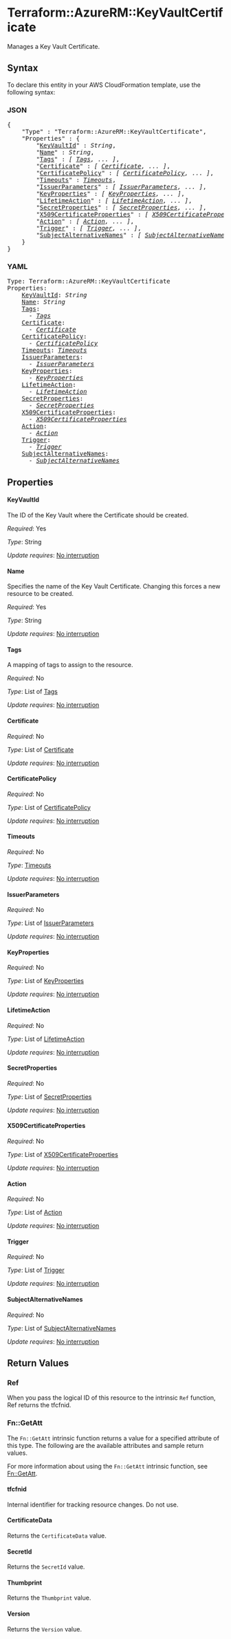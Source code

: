 # Terraform::AzureRM::KeyVaultCertificate

Manages a Key Vault Certificate.

## Syntax

To declare this entity in your AWS CloudFormation template, use the following syntax:

### JSON

<pre>
{
    "Type" : "Terraform::AzureRM::KeyVaultCertificate",
    "Properties" : {
        "<a href="#keyvaultid" title="KeyVaultId">KeyVaultId</a>" : <i>String</i>,
        "<a href="#name" title="Name">Name</a>" : <i>String</i>,
        "<a href="#tags" title="Tags">Tags</a>" : <i>[ <a href="tags.md">Tags</a>, ... ]</i>,
        "<a href="#certificate" title="Certificate">Certificate</a>" : <i>[ <a href="certificate.md">Certificate</a>, ... ]</i>,
        "<a href="#certificatepolicy" title="CertificatePolicy">CertificatePolicy</a>" : <i>[ <a href="certificatepolicy.md">CertificatePolicy</a>, ... ]</i>,
        "<a href="#timeouts" title="Timeouts">Timeouts</a>" : <i><a href="timeouts.md">Timeouts</a></i>,
        "<a href="#issuerparameters" title="IssuerParameters">IssuerParameters</a>" : <i>[ <a href="issuerparameters.md">IssuerParameters</a>, ... ]</i>,
        "<a href="#keyproperties" title="KeyProperties">KeyProperties</a>" : <i>[ <a href="keyproperties.md">KeyProperties</a>, ... ]</i>,
        "<a href="#lifetimeaction" title="LifetimeAction">LifetimeAction</a>" : <i>[ <a href="lifetimeaction.md">LifetimeAction</a>, ... ]</i>,
        "<a href="#secretproperties" title="SecretProperties">SecretProperties</a>" : <i>[ <a href="secretproperties.md">SecretProperties</a>, ... ]</i>,
        "<a href="#x509certificateproperties" title="X509CertificateProperties">X509CertificateProperties</a>" : <i>[ <a href="x509certificateproperties.md">X509CertificateProperties</a>, ... ]</i>,
        "<a href="#action" title="Action">Action</a>" : <i>[ <a href="action.md">Action</a>, ... ]</i>,
        "<a href="#trigger" title="Trigger">Trigger</a>" : <i>[ <a href="trigger.md">Trigger</a>, ... ]</i>,
        "<a href="#subjectalternativenames" title="SubjectAlternativeNames">SubjectAlternativeNames</a>" : <i>[ <a href="subjectalternativenames.md">SubjectAlternativeNames</a>, ... ]</i>
    }
}
</pre>

### YAML

<pre>
Type: Terraform::AzureRM::KeyVaultCertificate
Properties:
    <a href="#keyvaultid" title="KeyVaultId">KeyVaultId</a>: <i>String</i>
    <a href="#name" title="Name">Name</a>: <i>String</i>
    <a href="#tags" title="Tags">Tags</a>: <i>
      - <a href="tags.md">Tags</a></i>
    <a href="#certificate" title="Certificate">Certificate</a>: <i>
      - <a href="certificate.md">Certificate</a></i>
    <a href="#certificatepolicy" title="CertificatePolicy">CertificatePolicy</a>: <i>
      - <a href="certificatepolicy.md">CertificatePolicy</a></i>
    <a href="#timeouts" title="Timeouts">Timeouts</a>: <i><a href="timeouts.md">Timeouts</a></i>
    <a href="#issuerparameters" title="IssuerParameters">IssuerParameters</a>: <i>
      - <a href="issuerparameters.md">IssuerParameters</a></i>
    <a href="#keyproperties" title="KeyProperties">KeyProperties</a>: <i>
      - <a href="keyproperties.md">KeyProperties</a></i>
    <a href="#lifetimeaction" title="LifetimeAction">LifetimeAction</a>: <i>
      - <a href="lifetimeaction.md">LifetimeAction</a></i>
    <a href="#secretproperties" title="SecretProperties">SecretProperties</a>: <i>
      - <a href="secretproperties.md">SecretProperties</a></i>
    <a href="#x509certificateproperties" title="X509CertificateProperties">X509CertificateProperties</a>: <i>
      - <a href="x509certificateproperties.md">X509CertificateProperties</a></i>
    <a href="#action" title="Action">Action</a>: <i>
      - <a href="action.md">Action</a></i>
    <a href="#trigger" title="Trigger">Trigger</a>: <i>
      - <a href="trigger.md">Trigger</a></i>
    <a href="#subjectalternativenames" title="SubjectAlternativeNames">SubjectAlternativeNames</a>: <i>
      - <a href="subjectalternativenames.md">SubjectAlternativeNames</a></i>
</pre>

## Properties

#### KeyVaultId

The ID of the Key Vault where the Certificate should be created.

_Required_: Yes

_Type_: String

_Update requires_: [No interruption](https://docs.aws.amazon.com/AWSCloudFormation/latest/UserGuide/using-cfn-updating-stacks-update-behaviors.html#update-no-interrupt)

#### Name

Specifies the name of the Key Vault Certificate. Changing this forces a new resource to be created.

_Required_: Yes

_Type_: String

_Update requires_: [No interruption](https://docs.aws.amazon.com/AWSCloudFormation/latest/UserGuide/using-cfn-updating-stacks-update-behaviors.html#update-no-interrupt)

#### Tags

A mapping of tags to assign to the resource.

_Required_: No

_Type_: List of <a href="tags.md">Tags</a>

_Update requires_: [No interruption](https://docs.aws.amazon.com/AWSCloudFormation/latest/UserGuide/using-cfn-updating-stacks-update-behaviors.html#update-no-interrupt)

#### Certificate

_Required_: No

_Type_: List of <a href="certificate.md">Certificate</a>

_Update requires_: [No interruption](https://docs.aws.amazon.com/AWSCloudFormation/latest/UserGuide/using-cfn-updating-stacks-update-behaviors.html#update-no-interrupt)

#### CertificatePolicy

_Required_: No

_Type_: List of <a href="certificatepolicy.md">CertificatePolicy</a>

_Update requires_: [No interruption](https://docs.aws.amazon.com/AWSCloudFormation/latest/UserGuide/using-cfn-updating-stacks-update-behaviors.html#update-no-interrupt)

#### Timeouts

_Required_: No

_Type_: <a href="timeouts.md">Timeouts</a>

_Update requires_: [No interruption](https://docs.aws.amazon.com/AWSCloudFormation/latest/UserGuide/using-cfn-updating-stacks-update-behaviors.html#update-no-interrupt)

#### IssuerParameters

_Required_: No

_Type_: List of <a href="issuerparameters.md">IssuerParameters</a>

_Update requires_: [No interruption](https://docs.aws.amazon.com/AWSCloudFormation/latest/UserGuide/using-cfn-updating-stacks-update-behaviors.html#update-no-interrupt)

#### KeyProperties

_Required_: No

_Type_: List of <a href="keyproperties.md">KeyProperties</a>

_Update requires_: [No interruption](https://docs.aws.amazon.com/AWSCloudFormation/latest/UserGuide/using-cfn-updating-stacks-update-behaviors.html#update-no-interrupt)

#### LifetimeAction

_Required_: No

_Type_: List of <a href="lifetimeaction.md">LifetimeAction</a>

_Update requires_: [No interruption](https://docs.aws.amazon.com/AWSCloudFormation/latest/UserGuide/using-cfn-updating-stacks-update-behaviors.html#update-no-interrupt)

#### SecretProperties

_Required_: No

_Type_: List of <a href="secretproperties.md">SecretProperties</a>

_Update requires_: [No interruption](https://docs.aws.amazon.com/AWSCloudFormation/latest/UserGuide/using-cfn-updating-stacks-update-behaviors.html#update-no-interrupt)

#### X509CertificateProperties

_Required_: No

_Type_: List of <a href="x509certificateproperties.md">X509CertificateProperties</a>

_Update requires_: [No interruption](https://docs.aws.amazon.com/AWSCloudFormation/latest/UserGuide/using-cfn-updating-stacks-update-behaviors.html#update-no-interrupt)

#### Action

_Required_: No

_Type_: List of <a href="action.md">Action</a>

_Update requires_: [No interruption](https://docs.aws.amazon.com/AWSCloudFormation/latest/UserGuide/using-cfn-updating-stacks-update-behaviors.html#update-no-interrupt)

#### Trigger

_Required_: No

_Type_: List of <a href="trigger.md">Trigger</a>

_Update requires_: [No interruption](https://docs.aws.amazon.com/AWSCloudFormation/latest/UserGuide/using-cfn-updating-stacks-update-behaviors.html#update-no-interrupt)

#### SubjectAlternativeNames

_Required_: No

_Type_: List of <a href="subjectalternativenames.md">SubjectAlternativeNames</a>

_Update requires_: [No interruption](https://docs.aws.amazon.com/AWSCloudFormation/latest/UserGuide/using-cfn-updating-stacks-update-behaviors.html#update-no-interrupt)

## Return Values

### Ref

When you pass the logical ID of this resource to the intrinsic `Ref` function, Ref returns the tfcfnid.

### Fn::GetAtt

The `Fn::GetAtt` intrinsic function returns a value for a specified attribute of this type. The following are the available attributes and sample return values.

For more information about using the `Fn::GetAtt` intrinsic function, see [Fn::GetAtt](https://docs.aws.amazon.com/AWSCloudFormation/latest/UserGuide/intrinsic-function-reference-getatt.html).

#### tfcfnid

Internal identifier for tracking resource changes. Do not use.

#### CertificateData

Returns the <code>CertificateData</code> value.

#### SecretId

Returns the <code>SecretId</code> value.

#### Thumbprint

Returns the <code>Thumbprint</code> value.

#### Version

Returns the <code>Version</code> value.

